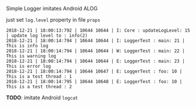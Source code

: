 Simple Logger imitates Android ALOG

just set `log.level` property in file `props`

```
2018-12-21 | 18:00:13:792 | 10644 10644 | I: Core : updateLogLevel: 15 | update log level to : info(2)
2018-12-21 | 18:00:14:794 | 10644 10644 | I: LoggerTest : main: 21 | This is info log
2018-12-21 | 18:00:14:794 | 10644 10644 | W: LoggerTest : main: 22 | This is warning log
2018-12-21 | 18:00:14:794 | 10644 10644 | E: LoggerTest : main: 23 | This is error log
2018-12-21 | 18:00:14:794 | 10644 10647 | E: LoggerTest : foo: 10 | This is a test thread : 1
2018-12-21 | 18:00:14:795 | 10644 10648 | E: LoggerTest : foo: 10 | This is a test thread : 2
```

**TODO**: imitate Android `logcat`
